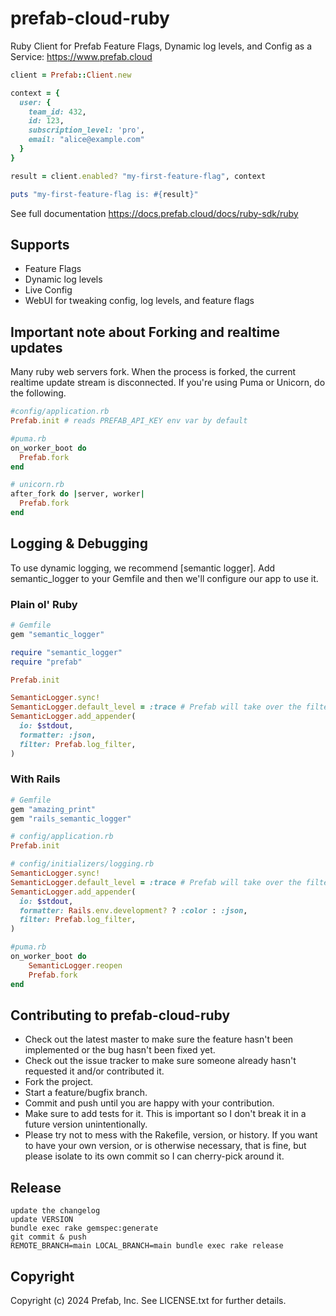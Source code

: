# prefab-cloud-ruby

Ruby Client for Prefab Feature Flags, Dynamic log levels, and Config as a Service: https://www.prefab.cloud

```ruby
client = Prefab::Client.new

context = {
  user: {
    team_id: 432,
    id: 123,
    subscription_level: 'pro',
    email: "alice@example.com"
  }
}

result = client.enabled? "my-first-feature-flag", context

puts "my-first-feature-flag is: #{result}"
```

See full documentation https://docs.prefab.cloud/docs/ruby-sdk/ruby

## Supports

- Feature Flags
- Dynamic log levels
- Live Config
- WebUI for tweaking config, log levels, and feature flags

## Important note about Forking and realtime updates

Many ruby web servers fork. When the process is forked, the current realtime update stream is disconnected. If you're using Puma or Unicorn, do the following.

```ruby
#config/application.rb
Prefab.init # reads PREFAB_API_KEY env var by default
```

```ruby
#puma.rb
on_worker_boot do
  Prefab.fork
end
```

```ruby
# unicorn.rb
after_fork do |server, worker|
  Prefab.fork
end
```

## Logging & Debugging

To use dynamic logging, we recommend [semantic logger]. Add semantic_logger to your Gemfile and then we'll configure our app to use it.

### Plain ol' Ruby

```ruby
# Gemfile
gem "semantic_logger"
```

```ruby
require "semantic_logger"
require "prefab"

Prefab.init

SemanticLogger.sync!
SemanticLogger.default_level = :trace # Prefab will take over the filtering
SemanticLogger.add_appender(
  io: $stdout,
  formatter: :json,
  filter: Prefab.log_filter,
)
```

### With Rails

```ruby
# Gemfile
gem "amazing_print"
gem "rails_semantic_logger"
```

```ruby
# config/application.rb
Prefab.init

# config/initializers/logging.rb
SemanticLogger.sync!
SemanticLogger.default_level = :trace # Prefab will take over the filtering
SemanticLogger.add_appender(
  io: $stdout,
  formatter: Rails.env.development? ? :color : :json,
  filter: Prefab.log_filter,
)
```

```ruby
#puma.rb
on_worker_boot do
    SemanticLogger.reopen
    Prefab.fork
end
```

## Contributing to prefab-cloud-ruby

- Check out the latest master to make sure the feature hasn't been implemented or the bug hasn't been fixed yet.
- Check out the issue tracker to make sure someone already hasn't requested it and/or contributed it.
- Fork the project.
- Start a feature/bugfix branch.
- Commit and push until you are happy with your contribution.
- Make sure to add tests for it. This is important so I don't break it in a future version unintentionally.
- Please try not to mess with the Rakefile, version, or history. If you want to have your own version, or is otherwise necessary, that is fine, but please isolate to its own commit so I can cherry-pick around it.

## Release

```shell
update the changelog
update VERSION
bundle exec rake gemspec:generate
git commit & push
REMOTE_BRANCH=main LOCAL_BRANCH=main bundle exec rake release
```

## Copyright

Copyright (c) 2024 Prefab, Inc. See LICENSE.txt for further details.
